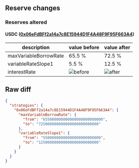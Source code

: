 ## Reserve changes

### Reserves altered

#### USDC ([0x06eFdBFf2a14a7c8E15944D1F4A48F9F95F663A4](https://scrollscan.com/address/0x06eFdBFf2a14a7c8E15944D1F4A48F9F95F663A4))

| description | value before | value after |
| --- | --- | --- |
| maxVariableBorrowRate | 65.5 % | 72.5 % |
| variableRateSlope1 | 5.5 % | 12.5 % |
| interestRate | ![before](https://dash.onaave.com/api/static?variableRateSlope1=55000000000000000000000000&variableRateSlope2=600000000000000000000000000&optimalUsageRatio=900000000000000000000000000&baseVariableBorrowRate=0&maxVariableBorrowRate=655000000000000000000000000) | ![after](https://dash.onaave.com/api/static?variableRateSlope1=125000000000000000000000000&variableRateSlope2=600000000000000000000000000&optimalUsageRatio=900000000000000000000000000&baseVariableBorrowRate=0&maxVariableBorrowRate=725000000000000000000000000) |

## Raw diff

```json
{
  "strategies": {
    "0x06eFdBFf2a14a7c8E15944D1F4A48F9F95F663A4": {
      "maxVariableBorrowRate": {
        "from": "655000000000000000000000000",
        "to": "725000000000000000000000000"
      },
      "variableRateSlope1": {
        "from": "55000000000000000000000000",
        "to": "125000000000000000000000000"
      }
    }
  }
}
```